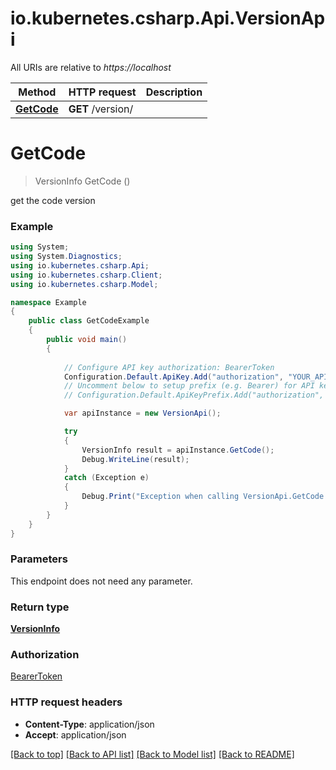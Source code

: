 # io.kubernetes.csharp.Api.VersionApi

All URIs are relative to *https://localhost*

Method | HTTP request | Description
------------- | ------------- | -------------
[**GetCode**](VersionApi.md#getcode) | **GET** /version/ | 


<a name="getcode"></a>
# **GetCode**
> VersionInfo GetCode ()



get the code version

### Example
```csharp
using System;
using System.Diagnostics;
using io.kubernetes.csharp.Api;
using io.kubernetes.csharp.Client;
using io.kubernetes.csharp.Model;

namespace Example
{
    public class GetCodeExample
    {
        public void main()
        {
            
            // Configure API key authorization: BearerToken
            Configuration.Default.ApiKey.Add("authorization", "YOUR_API_KEY");
            // Uncomment below to setup prefix (e.g. Bearer) for API key, if needed
            // Configuration.Default.ApiKeyPrefix.Add("authorization", "Bearer");

            var apiInstance = new VersionApi();

            try
            {
                VersionInfo result = apiInstance.GetCode();
                Debug.WriteLine(result);
            }
            catch (Exception e)
            {
                Debug.Print("Exception when calling VersionApi.GetCode: " + e.Message );
            }
        }
    }
}
```

### Parameters
This endpoint does not need any parameter.

### Return type

[**VersionInfo**](VersionInfo.md)

### Authorization

[BearerToken](../README.md#BearerToken)

### HTTP request headers

 - **Content-Type**: application/json
 - **Accept**: application/json

[[Back to top]](#) [[Back to API list]](../README.md#documentation-for-api-endpoints) [[Back to Model list]](../README.md#documentation-for-models) [[Back to README]](../README.md)

